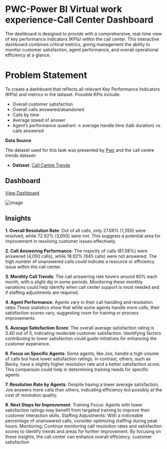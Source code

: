 # PWC-Power BI Virtual work experience-Call Center Dashboard

 The dashboard is designed to provide with a comprehensive, real-time view of key performance indicators (KPIs) within the call center. This interactive dashboard combines critical metrics, giving management the ability to monitor customer satisfaction, agent performance, and overall operational efficiency at a glance.

 # Problem Statement
 To create a dashboard that reflects all relevant Key Performance Indicators (KPIs) and metrics in the dataset. 
Possible KPIs include:
* Overall customer satisfaction
* Overall calls answered/abandoned
* Calls by time
* Average speed of answer
* Agent’s performance quadrant -> average handle time (talk duration) vs calls answered

**Data Source**

The dataset used for this task was presented by [Pwc](https://www.pwc.com) and the call centre trends dataset:

- **Dataset**: [Call Centre Trends](calldata.xlsx)

## Dashboard

[View Dashboard](https://github.com/BhavishaKulal/PWC-Power-BI-Task-1/blob/main/callcentre.pbix)


![image](https://github.com/user-attachments/assets/2114586b-b6b0-471c-b275-1388c7c4820c)

  
  
## Insights 
**1. Overall Resolution Rate**:
Out of all calls, only 27.08% (1,350) were resolved, while 72.92% (3,650) were not. This suggests a potential area for improvement in resolving customer issues effectively.

**2. Call Answering Performance**:
The majority of calls (81.08%) were answered (4,050 calls), while 18.92% (945 calls) were not answered. The high number of unanswered calls could indicate a resource or efficiency issue within the call center.

**3. Monthly Call Trends**:
The call answering rate hovers around 80% each month, with a slight dip in some periods. Monitoring these monthly variations could help identify when call center support is most needed and if staffing adjustments are required.

**4. Agent Performance**:
Agents vary in their call handling and resolution rates
These statistics show that while some agents handle more calls, their satisfaction scores vary, suggesting room for training or process improvements.

**5. Average Satisfaction Score**:
The overall average satisfaction rating is 3.40 out of 5, indicating moderate customer satisfaction. Identifying factors contributing to lower satisfaction could guide initiatives for enhancing the customer experience.

**6. Focus on Specific Agents**:
Some agents, like Joe, handle a high volume of calls but have lower satisfaction ratings. In contrast, others, such as Becky, have a slightly higher resolution rate and a better satisfaction score. This comparison could help in determining training needs for specific agents.

**7. Resolution Rate by Agents**:
Despite having a lower average satisfaction, Joe answers more calls than others, indicating efficiency but possibly at the cost of resolution quality.

**8. Next Steps for Improvement**:
Training Focus: Agents with lower satisfaction ratings may benefit from targeted training to improve their customer interaction skills.
Staffing Adjustments: With a noticeable percentage of unanswered calls, consider optimizing staffing during peak hours.
Monitoring: Continue monitoring call resolution rates and satisfaction scores to identify trends and areas for further improvement.
By focusing on these insights, the call center can enhance overall efficiency, customer satisfaction
